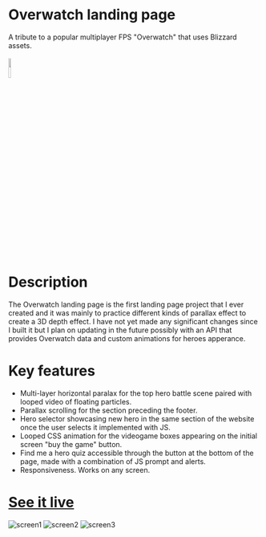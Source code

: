 # Overwatch landing page 

A tribute to a popular multiplayer FPS "Overwatch" that uses Blizzard assets. <br><br>
<img src="https://skillicons.dev/icons?i=js,html,css,bootstrap" width="10%" height="10%"> 
# Description
The Overwatch landing page is the first landing page project that I ever created and it was mainly to practice different kinds of parallax effect to create a 3D depth effect. I have not yet made any significant changes since I built it but I plan on updating in the future possibly with an API that provides Overwatch data and custom animations for heroes apperance.

# Key features
- Multi-layer horizontal paralax for the top hero battle scene paired with looped video of floating particles. 
- Parallax scrolling for the section preceding the footer.
- Hero selector showcasing new hero in the same section of the website once the user selects it implemented with JS.
- Looped CSS animation for the videogame boxes appearing on the initial screen "buy the game" button.
- Find me a hero quiz accessible through the button at the bottom of the page, made with a combination of JS prompt and alerts.
- Responsiveness. Works on any screen.

# <a href="http://overwatch.iamalwayshome.com/" target="_blank">See it live</a>

![screen1](https://i.ibb.co/LrNHm8k/Screenshot-from-2023-01-08-13-17-24.png "over_website_page1")
![screen2](https://i.ibb.co/pWthR44/Screenshot-from-2023-01-08-13-19-12.png "over_website_page2")
![screen3](https://i.ibb.co/1XDNq64/Screenshot-from-2023-01-08-13-19-27.png "over_website_page3")

